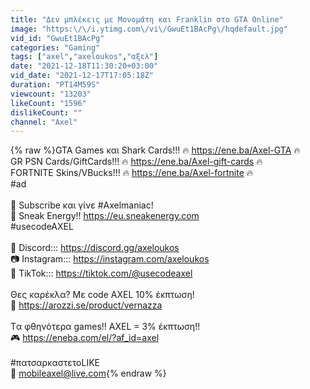 ```yaml
---
title: "Δεν μπλέκεις με Μονομάτη και Franklin στο GTA Online"
image: "https:\/\/i.ytimg.com\/vi\/GwuEt1BAcPg\/hqdefault.jpg"
vid_id: "GwuEt1BAcPg"
categories: "Gaming"
tags: ["axel","axeloukos","αξελ"]
date: "2021-12-18T11:30:20+03:00"
vid_date: "2021-12-17T17:05:18Z"
duration: "PT14M59S"
viewcount: "13203"
likeCount: "1596"
dislikeCount: ""
channel: "Axel"
---
```

{% raw %}GTA Games και Shark Cards!!! 🔥 <a rel="nofollow" target="blank" href="https://ene.ba/Axel-GTA">https://ene.ba/Axel-GTA</a> 🔥<br />GR PSN Cards/GiftCards!!! 🔥 <a rel="nofollow" target="blank" href="https://ene.ba/Axel-gift-cards">https://ene.ba/Axel-gift-cards</a> 🔥<br />FORTNITE Skins/VBucks!!! 🔥 <a rel="nofollow" target="blank" href="https://ene.ba/Axel-fortnite">https://ene.ba/Axel-fortnite</a> 🔥<br />#ad<br /><br />🔔 Subscribe και γίνε #Axelmaniac!<br />🐰 Sneak Energy!! <a rel="nofollow" target="blank" href="https://eu.sneakenergy.com">https://eu.sneakenergy.com</a><br />#usecodeAXEL<br /><br />🎤 Discord::: <a rel="nofollow" target="blank" href="https://discord.gg/axeloukos">https://discord.gg/axeloukos</a><br />📷 Instagram::: <a rel="nofollow" target="blank" href="https://instagram.com/axeloukos">https://instagram.com/axeloukos</a><br />👀 TikTok::: <a rel="nofollow" target="blank" href="https://tiktok.com/@usecodeaxel">https://tiktok.com/@usecodeaxel</a><br /><br />Θες καρέκλα? Με code AXEL 10% έκπτωση!<br />💺 <a rel="nofollow" target="blank" href="https://arozzi.se/product/vernazza">https://arozzi.se/product/vernazza</a><br /><br />Tα φθηνότερα games!! AXEL = 3% έκπτωση!!<br />🎮 <a rel="nofollow" target="blank" href="https://eneba.com/el/?af_id=axel">https://eneba.com/el/?af_id=axel</a> <br /><br />#πατσαρκαστετοLIKE <br />📧 mobileaxel@live.com{% endraw %}
